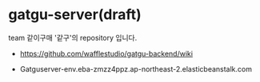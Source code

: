 # gatgu-server(draft)


team 같이구매 '같구'의  repository 입니다.


- https://github.com/wafflestudio/gatgu-backend/wiki

- Gatguserver-env.eba-zmzz4ppz.ap-northeast-2.elasticbeanstalk.com


